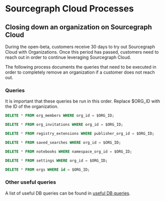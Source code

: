 # Sourcegraph Cloud Processes

## Closing down an organization on Sourcegraph Cloud

During the open-beta, customers receive 30 days to try out Sourcegraph Cloud with Organizations. Once this period has passed, customers need to reach out in order to continue leveraging Sourcegraph Cloud.

The following process documents the queries that need to be executed in order to completely remove an organization if a customer does not reach out.

### Queries

It is important that these queries be run in this order. Replace $ORG_ID with the ID of the organization.

```sql
DELETE * FROM org_members WHERE org_id = $ORG_ID;
```

```sql
DELETE * FROM org_invitations WHERE org_id = $ORG_ID;
```

```sql
DELETE * FROM registry_extensions WHERE publisher_org_id = $ORG_ID;
```

```sql
DELETE * FROM saved_searches WHERE org_id = $ORG_ID;
```

```sql
DELETE * FROM notebooks WHERE namespace_org_id = $ORG_ID;
```

```sql
DELETE * FROM settings WHERE org_id = $ORG_ID;
```

```sql
DELETE * FROM orgs WHERE id = $ORG_ID;
```

### Other useful queries

A list of useful DB queries can be found in [useful DB queries](https://docs.google.com/spreadsheets/d/1Z1-7uJwtF2etZFeqTcJS4z9WcAjKlkCxt8HQ931D3dA).
